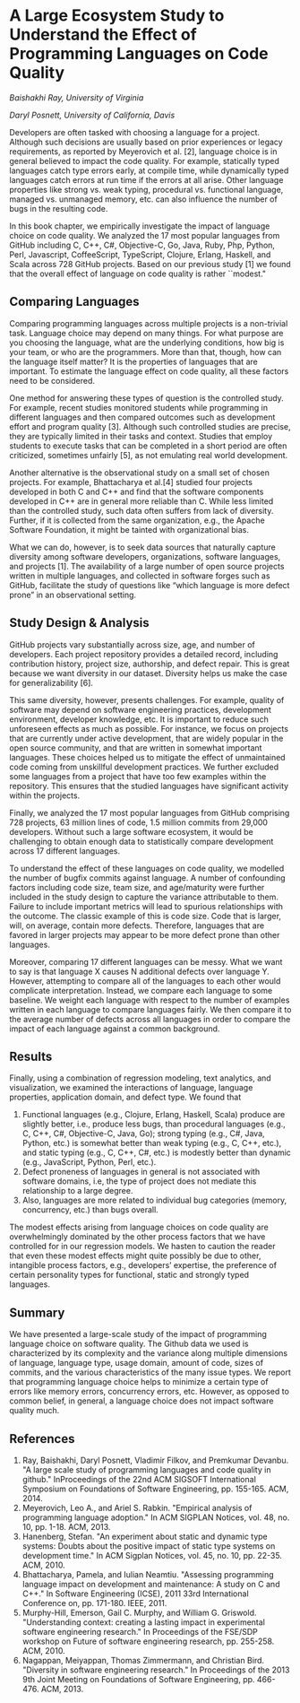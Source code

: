 # A Large Ecosystem Study to Understand the Effect of Programming Languages on Code Quality
 _Baishakhi Ray, University of Virginia_

 _Daryl Posnett, University of California, Davis_


Developers are often tasked with choosing a language for a project. Although such decisions are usually based on prior experiences or legacy requirements, as reported by Meyerovich et al. [2], language choice is in general believed to impact the code quality. For example, statically typed languages catch type errors early, at compile time, while dynamically typed languages catch errors at run time if the errors at all arise. Other language properties like strong vs. weak typing, procedural vs. functional language, managed vs. unmanaged memory, etc. can also influence the number of bugs in the resulting code.  

In this book chapter, we empirically investigate the impact of language choice on code quality. We analyzed the 17 most popular languages from GitHub including C, C++, C#, Objective-C, Go, Java, Ruby, Php, Python, Perl, Javascript, CoffeeScript, TypeScript, Clojure, Erlang, Haskell, and Scala across 728 GitHub projects. Based on our previous study [1] we found that the overall effect of language on code quality is rather ``modest." 

## Comparing Languages

Comparing programming languages across multiple projects is a non-trivial task. Language choice may depend on many things. For what purpose are you choosing the language, what are the underlying conditions, how big is your team, or who are the programmers. More than that, though, how can the language itself matter? It is the properties of languages that are important.
To estimate the language effect on code quality, all these factors need to be considered. 

One method for answering these types of question is the controlled study.  For example, recent studies monitored students while programming in different languages and then compared outcomes such as development effort and program quality [3].  Although such controlled studies are precise, they are typically limited in their tasks and context. Studies that employ students to execute tasks that can be completed in a short period are often criticized, sometimes unfairly [5], as not emulating real world development.  

Another alternative is the observational study on a small set of chosen projects. For example, 
Bhattacharya et al.[4] studied four projects developed in both C and C++ and find that the software components developed in C++ are in general more reliable than C. While less limited than the controlled study, such data often suffers from lack of diversity. Further, if it is collected from the same organization, e.g., the Apache Software Foundation, it might be tainted with organizational bias. 

What we can do, however, is to seek data sources that naturally capture diversity among software developers, organizations, software languages, and projects [1]. The availability of a large number of open source projects written in multiple languages, and collected in software forges such as GitHub, facilitate the study of questions like “which language is more defect prone” in an observational setting.   

## Study Design & Analysis

GitHub projects vary substantially across size, age, and number of developers. Each project repository provides a detailed record, including contribution history, project size, authorship, and defect repair. This is great because we want diversity in our dataset. Diversity helps us make the case for generalizability [6]. 

This same diversity, however, presents challenges. For example, quality of software may depend on  software engineering practices, development environment, developer knowledge, etc. It is important to reduce such unforeseen effects as much as possible. For instance, we focus on projects that are currently under active development, that are widely popular in the open source community, and that are written in somewhat important languages. These choices helped us to mitigate the effect of unmaintained code coming from unskillful development practices. We further excluded some languages from a project that have too few examples within the repository. This ensures that the studied languages have significant activity within the projects.

Finally, we analyzed the 17 most popular languages from GitHub comprising 728 projects, 63 million lines of code, 1.5 million commits from 29,000 developers. Without such a large software ecosystem, it would be challenging to obtain enough data to statistically compare development across 17 different languages. 

To understand the effect of these languages on code quality, we modelled the number of bugfix commits against language. A number of confounding factors including code size, team size, and age/maturity were further included in the study design to capture the variance attributable to them. Failure to include important metrics will lead to spurious relationships with the outcome. The classic example of this is code size. Code that is larger, will, on average, contain more defects. Therefore, languages that are favored in larger projects may appear to be more defect prone than other languages. 

Moreover, comparing 17 different languages can be messy. What we want to say is that language X causes N additional defects over language Y. However, attempting to compare all of the languages to each other would complicate interpretation. Instead, we compare each language to some baseline. We weight each language with respect to the number of examples written in each language to compare languages fairly. We then compare it to the average number of defects across all languages in order to compare the impact of each language against a common background. 


## Results 
Finally, using a combination of regression modeling, text analytics, and visualization, we examined the interactions of language, language properties, application domain, and defect type.  We found that 

1. Functional languages (e.g., Clojure, Erlang, Haskell, Scala) produce are slightly better, i.e., produce less bugs, than procedural languages (e.g., C, C++, C#, Objective-C, Java, Go); strong typing (e.g., C#, Java, Python, etc.) is somewhat better than weak typing (e.g., C, C++, etc.), and static typing (e.g., C, C++, C#, etc.) is modestly better than dynamic (e.g., JavaScript, Python, Perl, etc.).  
2. Defect proneness of languages in general is not associated with software domains, i.e,  the type of project does not mediate this relationship to a large degree. 
3. Also, languages are more related to individual bug categories (memory, concurrency, etc.) than bugs overall. 

The modest effects arising from language choices on code quality are overwhelmingly dominated by the other process factors that we have controlled for in our regression models.  We hasten to caution the reader that even these modest effects might quite possibly be due to other, intangible process factors, e.g., developers’ expertise, the preference of certain personality types for functional, static and strongly typed languages. 

## Summary 

We have presented a large-scale study of the impact of programming language choice on software quality. The Github data we used is characterized by its complexity and the variance along multiple dimensions of language, language type, usage domain, amount of code, sizes of commits, and the various characteristics of the many issue types. We report that programming language choice helps to minimize a certain type of errors like memory errors, concurrency errors, etc. However, as opposed to common belief, in general, a language choice does not impact software quality much. 


















## References
 
1. Ray, Baishakhi, Daryl Posnett, Vladimir Filkov, and Premkumar Devanbu. "A large scale study of programming languages and code quality in github." InProceedings of the 22nd ACM SIGSOFT International Symposium on Foundations of Software Engineering, pp. 155-165. ACM, 2014.
2. Meyerovich, Leo A., and Ariel S. Rabkin. "Empirical analysis of programming language adoption." In ACM SIGPLAN Notices, vol. 48, no. 10, pp. 1-18. ACM, 2013.
3. Hanenberg, Stefan. "An experiment about static and dynamic type systems: Doubts about the positive impact of static type systems on development time." In ACM Sigplan Notices, vol. 45, no. 10, pp. 22-35. ACM, 2010.
4. Bhattacharya, Pamela, and Iulian Neamtiu. "Assessing programming language impact on development and maintenance: A study on C and C++." In Software Engineering (ICSE), 2011 33rd International Conference on, pp. 171-180. IEEE, 2011.
5. Murphy-Hill, Emerson, Gail C. Murphy, and William G. Griswold. "Understanding context: creating a lasting impact in experimental software engineering research." In Proceedings of the FSE/SDP workshop on Future of software engineering research, pp. 255-258. ACM, 2010.
6. Nagappan, Meiyappan, Thomas Zimmermann, and Christian Bird. "Diversity in software engineering research." In Proceedings of the 2013 9th Joint Meeting on Foundations of Software Engineering, pp. 466-476. ACM, 2013.
